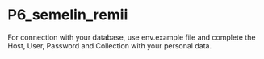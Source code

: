# P6_semelin_remii

For connection with your database, use env.example file and complete the Host, User, Password and Collection with your personal data. 
